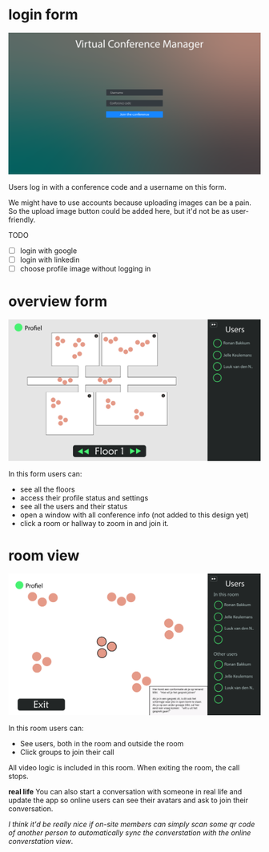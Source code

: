 # login form


![](./TTC_conference_schets1_login.png)

Users log in with a conference code and a username on this form.


We might have to use accounts because uploading images can be a pain. So the upload image button could be added here, but it'd not be as user-friendly.

TODO
- [ ] login with google
- [ ] login with linkedin
- [ ] choose profile image without logging in

# overview form

![](./TTC_conference_schets1_overview.png)

In this form users can:
- see all the floors
- access their profile status and settings
- see all the users and their status
- open a window with all conference info (not added to this design yet)
- click a room or hallway to zoom in and join it.



# room view

![](./TTC_conference_schets1_roomview.png)

In this room users can:
- See users, both in the room and outside the room
- Click groups to join their call

All video logic is included in this room. When exiting the room, the call stops.

**real life**
You can also start a conversation with someone in real life and update the app so online users can see their avatars and ask to join their conversation. 

*I think it'd be really nice if on-site members can simply scan some qr code of another person to automatically sync the converstation with the online converstation view*.

